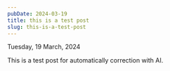 ```yaml
---
pubDate: 2024-03-19
title: this is a test post
slug: this-is-a-test-post
---
```


Tuesday, 19 March, 2024

This is a test post for automatically correction with AI.